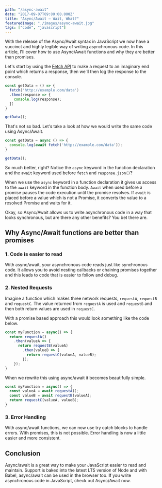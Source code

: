 ```yaml
---
path: "/async-await"
date: "2017-09-07T09:00:00.000Z"
title: "Async/Await – Wait, What?"
featuredImage: "./images/async-await.jpg"
tags: ["code", "javascript"]
---
```


With the release of the Async/Await syntax in JavaScript we now have a succinct and highly legible way of writing asynchronous code. In this article, I'll cover how to use Async/Await functions and why they are better than promises.

Let's start by using the [Fetch API](https://paulmcbride.net/javascript-fetch-api/) to make a request to an imaginary end point which returns a response, then we'll then log the response to the console.

```javascript
const getData = () => {
  fetch('http://example.com/data')
  .then(response => {
    console.log(response);
  })
}

getData();
```

That's not so bad. Let's take a look at how we would write the same code using Async/Await.

```javascript
const getData = async () => {
  console.log(await fetch('http://example.com/data'));
}

getData();
```
So much better, right? Notice the `async` keyword in the function declaration and the `await` keyword used before `fetch` and `response.json()`?

When we use the `async` keyword in a function declaration it gives us access to the `await` keyword in the function body. `Await` when used before a promise pauses the code execution until the promise resolves. If `await` is placed before a value which is not a Promise, it converts the value to a resolved Promise and waits for it.

Okay, so Async/Await allows us to write asynchronous code in a way that looks synchronous, but are there any other benefits? You bet there are.

## Why Async/Await functions are better than promises

### 1. Code is easier to read

With async/await, your asynchronous code reads just like synchronous code. It allows you to avoid nesting callbacks or chaining promises together and this leads to code that is easier to follow and debug.

### 2. Nested Requests

Imagine a function which makes three network requests, `requestA`, `requestB` and `requestC`. The value returned from `requestA` is used and `requestB` and then both return values are used in `requestC`.

With a promise based approach this would look something like the code below.

```javascript
const myFunction = async() => {
  return requestA()
    .then(valueA => {
      return requestB(valueA)
        .then(valueB => {
          return requestC(valueA, valueB);
        });
    });
}
```

When we rewrite this using async/await it becomes beautifully simple.

```javascript
const myFunction = async() => {
  const valueA = await requestA();
  const valueB = await requestB(valueA);
  return requestC(valueA, valueB);
}
```

### 3. Error Handling

With async/await functions, we can now use try catch blocks to handle errors. With promises, this is not possible. Error handling is now a little easier and more consistent.

## Conclusion

Async/await is a great way to make your JavaScript easier to read and maintain. Support is baked into the latest LTS version of Node and with Babel, async/await can be used in the browser too. If you write asynchronous code in JavaScript, check out Async/Await now.
